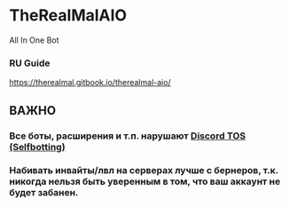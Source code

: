 # TheRealMalAIO
 All In One Bot

### RU Guide
https://therealmal.gitbook.io/therealmal-aio/

## ВАЖНО
### Все боты, расширения и т.п. нарушают [Discord TOS (Selfbotting)](https://support.discord.com/hc/en-us/articles/115002192352-Automated-user-accounts-self-bots-)
### Набивать инвайты/лвл на серверах лучше с бернеров, т.к. никогда нельзя быть уверенным в том, что ваш аккаунт не будет забанен. 
